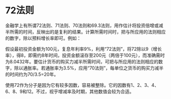 # 72法则

金融学上有所谓72法则、71法则、70法则和69.3法则，用作估计将投资倍增或减半所需的时间，反映出的是复利的结果。计算所需时间时，把与所应用的法则相应的数字，除以预料增长率即可。例如：

假设最初投资金额为100元，复息年利率9%，利用“72法则”，将72除以9（增长率），得8，即需约8年时间，投资金额滚存至200元（两倍于100元），而准确需时为8.0432年。要估计货币的购买力减半所需时间，可把与所应用的法则相应的数字，除以通胀率。若通胀率为3.5%，应用“70法则”，每单位之货币的购买力减半的时间约为70/3.5=20年。

使用72作为分子是因为它有较多因数，容易被整除。它的因数有1、2、3、4、6、8、9和12。不过，视乎增减率及时期，其他数值会较为合适。